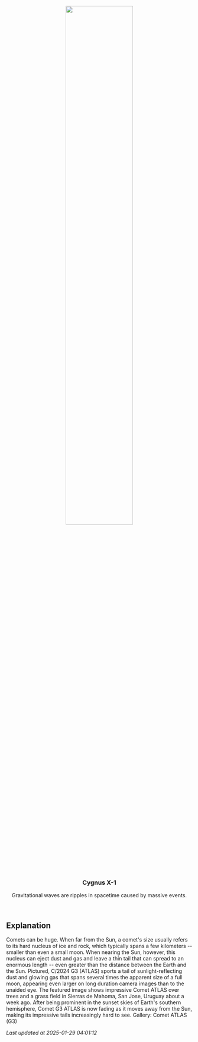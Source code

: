 <p align='center'>
    <img src='https://apod.nasa.gov/apod/image/2501/AtlasFields_Salazar_1080.jpg' width='60%' />
    <h3 align="center">Cygnus X-1</h3>
    <p align="center">Gravitational waves are ripples in spacetime caused by massive events.</p>
</p>
<br/>

Explanation
--
Comets can be huge. When far from the Sun, a comet's size usually refers to its hard nucleus of ice and rock, which typically spans a few kilometers -- smaller than even a small moon. When nearing the Sun, however, this nucleus can eject dust and gas and leave a thin tail that can spread to an enormous length -- even greater than the distance between the Earth and the Sun. Pictured, C/2024 G3 (ATLAS) sports a tail of sunlight-reflecting dust and glowing gas that spans several times the apparent size of a full moon, appearing even larger on long duration camera images than to the unaided eye. The featured image shows impressive Comet ATLAS over trees and a grass field in Sierras de Mahoma, San Jose, Uruguay about a week ago.  After being prominent in the sunset skies of Earth's southern hemisphere, Comet G3 ATLAS is now fading as it moves away from the Sun, making its impressive tails increasingly hard to see.    Gallery: Comet ATLAS (G3)


*Last updated at 2025-01-29 04:01:12*
